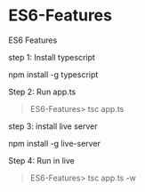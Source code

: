 # ES6-Features
ES6 Features

step 1: Install typescript

npm install -g typescript

Step 2: Run app.ts

>ES6-Features> tsc app.ts

step 3: install live server 

npm install -g live-server

Step 4: Run in live

>ES6-Features> tsc app.ts -w
